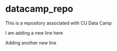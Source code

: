 # datacamp_repo
This is a repository associated with CU Data Camp

I am adding a new line here

Adding another new line